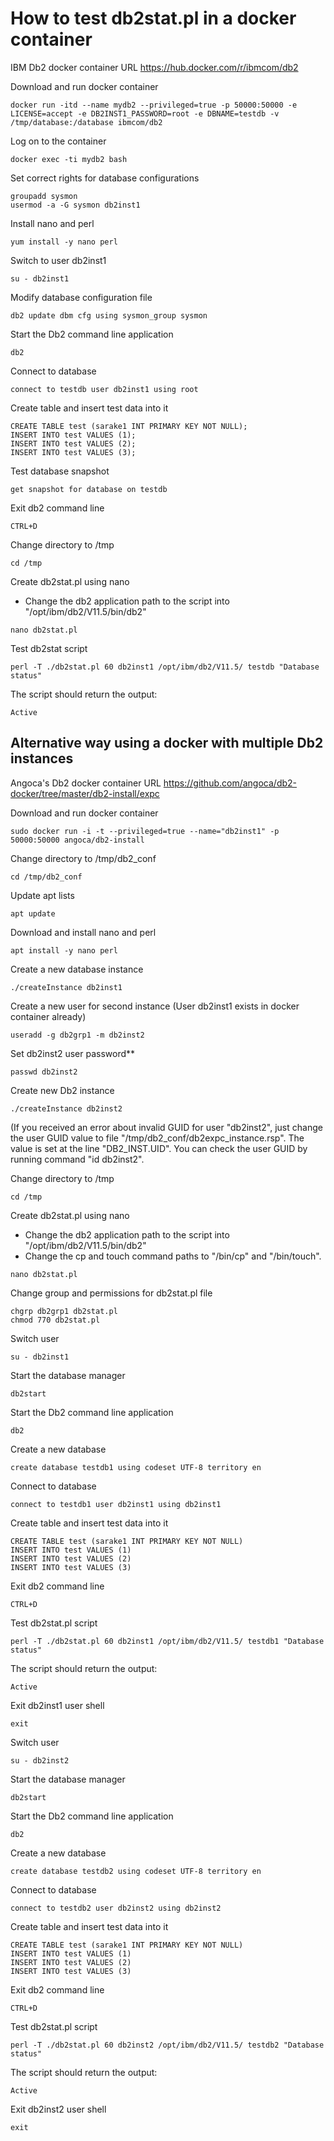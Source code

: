 # How to test db2stat.pl in a docker container

IBM Db2 docker container URL
https://hub.docker.com/r/ibmcom/db2

Download and run docker container
```
docker run -itd --name mydb2 --privileged=true -p 50000:50000 -e LICENSE=accept -e DB2INST1_PASSWORD=root -e DBNAME=testdb -v /tmp/database:/database ibmcom/db2
```

Log on to the container
```
docker exec -ti mydb2 bash
```

Set correct rights for database configurations
```
groupadd sysmon
usermod -a -G sysmon db2inst1
```

Install nano and perl
```
yum install -y nano perl
```

Switch to user db2inst1
```
su - db2inst1
```

Modify database configuration file
```
db2 update dbm cfg using sysmon_group sysmon
```

Start the Db2 command line application
```
db2
```

Connect to database
```
connect to testdb user db2inst1 using root
```

Create table and insert test data into it
```
CREATE TABLE test (sarake1 INT PRIMARY KEY NOT NULL);
INSERT INTO test VALUES (1);
INSERT INTO test VALUES (2);
INSERT INTO test VALUES (3);
```

Test database snapshot
```
get snapshot for database on testdb
```

Exit db2 command line
```
CTRL+D
```

Change directory to /tmp
```
cd /tmp
```

Create db2stat.pl using nano
- Change the db2 application path to the script into "/opt/ibm/db2/V11.5/bin/db2"
```
nano db2stat.pl
```

Test db2stat script
```
perl -T ./db2stat.pl 60 db2inst1 /opt/ibm/db2/V11.5/ testdb "Database status"
```

The script should return the output:
```
Active
```


## Alternative way using a docker with multiple Db2 instances

Angoca's Db2 docker container URL
https://github.com/angoca/db2-docker/tree/master/db2-install/expc

Download and run docker container
```
sudo docker run -i -t --privileged=true --name="db2inst1" -p 50000:50000 angoca/db2-install
```

Change directory to /tmp/db2_conf
```
cd /tmp/db2_conf
```

Update apt lists
```
apt update
```

Download and install nano and perl
```
apt install -y nano perl
```

Create a new database instance
```
./createInstance db2inst1
```

Create a new user for second instance
(User db2inst1 exists in docker container already)
```
useradd -g db2grp1 -m db2inst2
```

Set db2inst2 user password**
```
passwd db2inst2
```

Create new Db2 instance
```
./createInstance db2inst2
```

(If you received an error about invalid GUID for user "db2inst2", just change
the user GUID value to file "/tmp/db2_conf/db2expc_instance.rsp". The value is
set at the line "DB2_INST.UID". You can check the user GUID by running command
"id db2inst2".

Change directory to /tmp
```
cd /tmp
```

Create db2stat.pl using nano
- Change the db2 application path to the script into "/opt/ibm/db2/V11.5/bin/db2"
- Change the cp and touch command paths to "/bin/cp" and "/bin/touch".
```
nano db2stat.pl
```

Change group and permissions for db2stat.pl file
```
chgrp db2grp1 db2stat.pl
chmod 770 db2stat.pl
```

Switch user
```
su - db2inst1
```

Start the database manager
```
db2start
```

Start the Db2 command line application
```
db2
```

Create a new database
```
create database testdb1 using codeset UTF-8 territory en
```

Connect to database
```
connect to testdb1 user db2inst1 using db2inst1
```

Create table and insert test data into it
```
CREATE TABLE test (sarake1 INT PRIMARY KEY NOT NULL)
INSERT INTO test VALUES (1)
INSERT INTO test VALUES (2)
INSERT INTO test VALUES (3)
```

Exit db2 command line
```
CTRL+D
```

Test db2stat.pl script
```
perl -T ./db2stat.pl 60 db2inst1 /opt/ibm/db2/V11.5/ testdb1 "Database status"
```

The script should return the output:
```
Active
```

Exit db2inst1 user shell
```
exit
```

Switch user
```
su - db2inst2
```

Start the database manager
```
db2start
```

Start the Db2 command line application
```
db2
```

Create a new database
```
create database testdb2 using codeset UTF-8 territory en
```

Connect to database
```
connect to testdb2 user db2inst2 using db2inst2
```

Create table and insert test data into it
```
CREATE TABLE test (sarake1 INT PRIMARY KEY NOT NULL)
INSERT INTO test VALUES (1)
INSERT INTO test VALUES (2)
INSERT INTO test VALUES (3)
```

Exit db2 command line
```
CTRL+D
```

Test db2stat.pl script
```
perl -T ./db2stat.pl 60 db2inst2 /opt/ibm/db2/V11.5/ testdb2 "Database status"
```

The script should return the output:
```
Active
```

Exit db2inst2 user shell
```
exit
```
